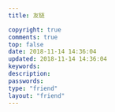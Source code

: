 ```yaml
---
title: 友链

copyright: true
comments: true
top: false
date: 2018-11-14 14:36:04
updated: 2018-11-14 14:36:04
keywords:
description: 
passwords:
type: "friend"
layout: "friend"
---
```






